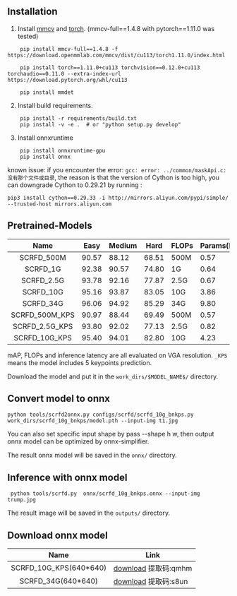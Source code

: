## Installation
1. Install [mmcv](https://mmcv.readthedocs.io/en/v1.4.8/get_started/installation.html) and [torch](https://pytorch.org/get-started/previous-versions/). (mmcv-full==1.4.8 with pytorch==1.11.0 was tested)
```
    pip install mmcv-full==1.4.8 -f https://download.openmmlab.com/mmcv/dist/cu113/torch1.11.0/index.html

    pip install torch==1.11.0+cu113 torchvision==0.12.0+cu113 torchaudio==0.11.0 --extra-index-url https://download.pytorch.org/whl/cu113

    pip install mmdet

```

2. Install build requirements.
```
    pip install -r requirements/build.txt
    pip install -v -e .  # or "python setup.py develop"
```

3. Install onnxruntime
```
    pip install onnxruntime-gpu 
    pip install onnx
```

known issue: if you encounter the error: `gcc: error: ../common/maskApi.c: 没有那个文件或目录`, the reason is that the version of Cython is too high, you can downgrade Cython to 0.29.21 by running :
```
pip3 install cython==0.29.33 -i http://mirrors.aliyun.com/pypi/simple/ --trusted-host mirrors.aliyun.com
```

## Pretrained-Models

|      Name      | Easy  | Medium | Hard  | FLOPs | Params(M) | Infer(ms) | Link                                                         |
| :------------: | ----- | ------ | ----- | ----- | --------- | --------- | ------------------------------------------------------------ |
|   SCRFD_500M   | 90.57 | 88.12  | 68.51 | 500M  | 0.57      | 3.6       | [download](https://1drv.ms/u/s!AswpsDO2toNKqyYWxScdiTITY4TQ?e=DjXof9) |
|    SCRFD_1G    | 92.38 | 90.57  | 74.80 | 1G    | 0.64      | 4.1       | [download](https://1drv.ms/u/s!AswpsDO2toNKqyPVLI44ahNBsOMR?e=esPrBL) |
|   SCRFD_2.5G   | 93.78 | 92.16  | 77.87 | 2.5G  | 0.67      | 4.2       | [download](https://1drv.ms/u/s!AswpsDO2toNKqyTIXnzB1ujPq4th?e=5t1VNv) |
|   SCRFD_10G    | 95.16 | 93.87  | 83.05 | 10G   | 3.86      | 4.9       | [download](https://1drv.ms/u/s!AswpsDO2toNKqyUKwTiwXv2kaa8o?e=umfepO) |
|   SCRFD_34G    | 96.06 | 94.92  | 85.29 | 34G   | 9.80      | 11.7      | [download](https://1drv.ms/u/s!AswpsDO2toNKqyKZwFebVlmlOvzz?e=V2rqUy) |
| SCRFD_500M_KPS | 90.97 | 88.44  | 69.49 | 500M  | 0.57      | 3.6      | [download](https://1drv.ms/u/s!AswpsDO2toNKri_NDM0GIkPpkE2f?e=JkebJo) |
| SCRFD_2.5G_KPS | 93.80 | 92.02  | 77.13 | 2.5G  | 0.82      | 4.3       | [download](https://1drv.ms/u/s!AswpsDO2toNKqyGlhxnCg3smyQqX?e=A6Hufm) |
| SCRFD_10G_KPS  | 95.40 | 94.01  | 82.80 | 10G   | 4.23      | 5.0       | [download](https://1drv.ms/u/s!AswpsDO2toNKqycsF19UbaCWaLWx?e=F6i5Vm) |

mAP, FLOPs and inference latency are all evaluated on VGA resolution.
``_KPS`` means the model includes 5 keypoints prediction.

Download the model and put it in the `work_dirs/$MODEL_NAME$/` directory.

## Convert model to onnx
```
python tools/scrfd2onnx.py configs/scrfd/scrfd_10g_bnkps.py work_dirs/scrfd_10g_bnkps/model.pth --input-img t1.jpg 
```

You can also set specific input shape by pass --shape h w, then output onnx model can be optimized by onnx-simplifier.

The result onnx model will be saved in the `onnx/` directory.

## Inference with onnx model
```
 python tools/scrfd.py  onnx/scrfd_10g_bnkps.onnx --input-img trump.jpg
```

The result image will be saved in the `outputs/` directory.

## Download onnx model
|      Name      | Link                                                         |
| :------------: | ------------------------------------------------------------ |
| SCRFD_10G_KPS(640*640)  | [download](https://pan.baidu.com/s/1q_8lIRjos7PrGjauE1lKpg?pwd=qmhm) 提取码:qmhm |
| SCRFD_34G(640*640)  | [download](https://pan.baidu.com/s/1d7mAx7dddGRWjjpA_e7DIg?pwd=s8un) 提取码:s8un |